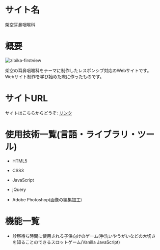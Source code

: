 サイト名
====

架空耳鼻咽喉科

概要
===

![zibika-firstview](https://user-images.githubusercontent.com/68333078/92332016-94896300-f0b5-11ea-87f8-9c3fa61e54d3.jpg)

架空の耳鼻咽喉科をテーマに制作したレスポンシブ対応のWebサイトです。Webサイト制作を学び始めた際に作ったものです。

サイトURL
===
サイトはこちらからどうぞ: [リンク](https://www.introsample.com/)


使用技術一覧(言語・ライブラリ・ツール)
===

- HTML5

- CSS3

- JavaScript

- jQuery

- Adobe Photoshop(画像の編集加工)

機能一覧
===

- 診察待ち時間に使用される子供向けのゲーム(手洗いやうがいなどの大切さを知ることのできるスロットゲーム/Vanilla JavaScript)
